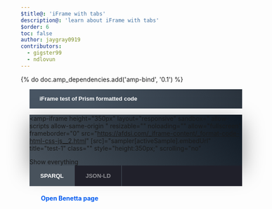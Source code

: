 ```yaml
---
$title@: 'iFrame with tabs'
description@: 'learn about iFrame with tabs'
$order: 6
toc: false
author: jaygray0919
contributors:
  - gigster99
  - ndlovun
---
```


{% do doc.amp_dependencies.add('amp-bind', '0.1') %}

<style amp-custom="">

.-n{display:flex;align-items:center;text-decoration:none;padding:0 0 1.5em;margin:0}
.-r{line-height:1.6rem;font-weight:400;color:#48525c;font-size:.875rem;font-weight:700;color:#005af0;line-height:1.3;transition:transform .3s cubic-bezier(.25,.1,.25,1)}
.-i{fill:#005af0;padding:.438em 0;margin-bottom:auto;margin-right:.625em;box-sizing:initial;transition:transform .3s cubic-bezier(.25,.1,.25,1)}
.-n:hover .-i,.-n:hover .-r{transform:translateX(10px)}

.ap-a-ico{display:flex;font-size:initial;box-sizing:initial;justify-content:center;width:1em;height:1em}
.ap--sampler{margin-bottom:7em}
.ap--sampler .ap-m-copy{grid-column:3/13;padding:0 20px;margin-bottom:1.5em}
.ap--sampler .ap-m-copy-center{grid-column:6/20}
.ap--sampler .ap-m-copy-center h2{font-size:2.5rem;margin:0}
.ap--sampler .ap-m-copy-center .ap-a-ico{width:4em;height:4em;margin:0 auto .5em}

.ap-o-sampler{grid-column:3/-1;width:100%;max-width:1024px;padding-left:20px}

.ap-o-sampler-header{background:linear-gradient(225deg,#29323c,#485563 75%);font-size:.8125rem;font-family:Poppins,sans-serif;font-weight:700;color:#fff;padding:1.125em 1.75em}
.ap-o-sampler-tab-bar{display:flex;flex-wrap:nowrap;overflow-x:auto;-webkit-overflow-scrolling:touch;white-space:nowrap;background:#20202a}
.ap-o-sampler-tab{cursor:pointer;padding:1.125em 1.75em;border-right:1px solid #48525c;background:#20202a}
.ap-o-sampler-tab.active{background:#48525c}
.ap-o-sampler-tab.active span{opacity:1}
.ap-o-sampler-tab-title{font-size:.8125rem;font-family:Poppins,sans-serif;font-weight:700;color:#fff;opacity:.5}
.ap-o-sampler-iframe{width:100%;height:auto;background:linear-gradient(45deg,#48525c,#101923);box-shadow:0 15px 50px 0 rgba(0,0,0,.4)}
.ap-o-sampler-iframe [placeholder]{display:flex}
[placeholder] .ap-o-sampler-iframe-source{width:calc(50% - 4px)}
.ap-o-sampler-link{margin-top:1em;display:inline-block}
.ap-m-copy{margin-bottom:3em}
.ap-m-copy p{line-height:1.6rem;font-weight:400;color:#48525c}
.ap-m-copy-center{grid-column:1/-1;text-align:center}

.-rw{position:relative;display:flex;flex-wrap:wrap;width:100%;max-width:1440px;padding:0 20px;margin-left:auto;margin-right:auto}
.-ok{position:relative;display:flex;flex-wrap:wrap;width:100%;padding:0;margin-left:auto;margin-right:auto;max-width:1920px}
</style>

<section class="ap--sampler">

<amp-state id="sampler" class="" aria-hidden="true" hidden="">

<script type="application/json">
[{"embedUrl":"https://afdsi.com/_iframe-content/_format-code-html-css-js__2.html","standaloneUrl":"https://afdsi.com/_iframe-content/_format-code-html-css-js__2.html","title":"test-1","url":"https://afdsi.com/_iframe-content/_format-code-html-css-js__2.html"},
{"embedUrl":"https://afdsi.com/_iframe-content/_format-code-html-css-js___3.html","standaloneUrl":"https://afdsi.com/_iframe-content/_format-code-html-css-js___3.html","title":"test-2","url":"https://afdsi.com/_iframe-content/_format-code-html-css-js___3.html"}]
</script>

</amp-state>

<amp-state id="activeSample" class="" aria-hidden="true" hidden=""> 
<script type="application/json">0</script>
</amp-state>

<div class="-ok">

<div class="ap-o-sampler">
<div class="ap-o-sampler-header">iFrame test of Prism formatted code</div>
<div class="ap-o-sampler-iframe">

<amp-iframe
  height="350px"
  layout="responsive"
  sandbox="
    allow-scripts
    allow-same-origin
  "
  resizable=""
  noloading=""
  allow="fullscreen"
  frameborder="0"
  src="https://afdsi.com/_iframe-content/_format-code-html-css-js__2.html" [src]="sampler[activeSample].embedUrl" title="test-1" class="" style="height:350px;" scrolling="no"
>

<div overflow="" tabindex="0" role="button" aria-label="Show everything">Show everything</div>

<div placeholder="">
<div class="ap-o-sampler-iframe-source"></div>
</div>

</amp-iframe>
</div>

<div class="ap-o-sampler-tab-bar">

<div tabindex="0" role="button" class="ap-o-sampler-tab ap-o-sampler-tab-0 active" [class]="activeSample == '0' ? 'ap-o-sampler-tab ap-o-sampler-tab-0 active' : 'ap-o-sampler-tab ap-o-sampler-tab-0'" on="tap:AMP.setState({activeSample: '0'})">
<span class="ap-o-sampler-tab-title">SPARQL</span>
</div>

<div tabindex="0" role="button" class="ap-o-sampler-tab ap-o-sampler-tab-1 " [class]="activeSample == '1' ? 'ap-o-sampler-tab ap-o-sampler-tab-1 active' : 'ap-o-sampler-tab ap-o-sampler-tab-1'" on="tap:AMP.setState({activeSample: '1'})">
<span class="ap-o-sampler-tab-title">JSON-LD</span>
</div>

</div>

<div class="ap-o-sampler-link">
<a href="https://afdsi.com/_iframe-content/_format-code-html-css-js__2.html" [href]="sampler[activeSample].standaloneUrl" class="-n">
<div class="ap-a-ico -i">
<svg><use xlink:href="#internal"></use></svg>
</div>
<span class="-r">Open Benetta page</span>
</a>
</div>

</div>
</div>
</section>
